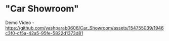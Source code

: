 # "Car Showroom" 

Demo Video - 
https://github.com/yashparab0606/Car_Showroom/assets/154755039/1946c3f0-cf5a-42a5-95fe-5822d1373d81




